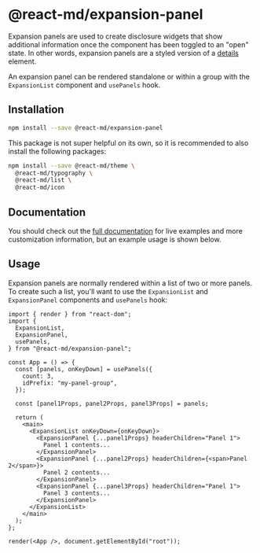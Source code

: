# @react-md/expansion-panel

Expansion panels are used to create disclosure widgets that show additional
information once the component has been toggled to an "open" state. In other
words, expansion panels are a styled version of a
[details](https://developer.mozilla.org/en-US/docs/Web/HTML/Element/details)
element.

An expansion panel can be rendered standalone or within a group with the
`ExpansionList` component and `usePanels` hook.

## Installation

```sh
npm install --save @react-md/expansion-panel
```

This package is not super helpful on its own, so it is recommended to also
install the following packages:

```sh
npm install --save @react-md/theme \
  @react-md/typography \
  @react-md/list \
  @react-md/icon
```

<!-- DOCS_REMOVE -->

## Documentation

You should check out the
[full documentation](https://react-md.dev/packages/expansion-panel/demos) for
live examples and more customization information, but an example usage is shown
below.

<!-- DOCS_REMOVE_END -->

## Usage

Expansion panels are normally rendered within a list of two or more panels. To
create such a list, you'll want to use the `ExpansionList` and `ExpansionPanel`
components and `usePanels` hook:

```tsx
import { render } from "react-dom";
import {
  ExpansionList,
  ExpansionPanel,
  usePanels,
} from "@react-md/expansion-panel";

const App = () => {
  const [panels, onKeyDown] = usePanels({
    count: 3,
    idPrefix: "my-panel-group",
  });

  const [panel1Props, panel2Props, panel3Props] = panels;

  return (
    <main>
      <ExpansionList onKeyDown={onKeyDown}>
        <ExpansionPanel {...panel1Props} headerChildren="Panel 1">
          Panel 1 contents...
        </ExpansionPanel>
        <ExpansionPanel {...panel2Props} headerChildren={<span>Panel 2</span>}>
          Panel 2 contents...
        </ExpansionPanel>
        <ExpansionPanel {...panel3Props} headerChildren="Panel 1">
          Panel 3 contents...
        </ExpansionPanel>
      </ExpansionList>
    </main>
  );
};

render(<App />, document.getElementById("root"));
```
